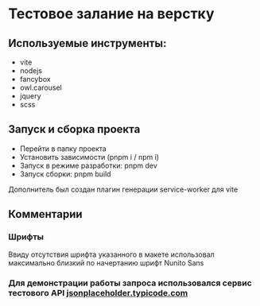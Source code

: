 # Тестовое залание на верстку

## Используемые инструменты:

- vite
- nodejs
- fancybox
- owl.carousel
- jquery
- scss

## Запуск и сборка проекта

- Перейти в папку проекта
- Установить зависимости (pnpm i / npm i)
- Запуск в режиме разработки: pnpm dev
- Запуск сборки: pnpm build

Дополнитель был создан плагин генерации service-worker для vite

## Комментарии

### Шрифты

Ввиду отсутствия шрифта указанного в макете использовал максимально близкий по начертанию шрифт Nunito Sans

### Для демонстрации работы запроса использовался сервис тестового API [jsonplaceholder.typicode.com](https://jsonplaceholder.typicode.com)
